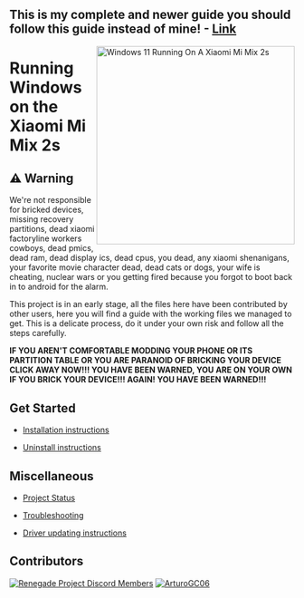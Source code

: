 ## This is my complete and newer guide you should follow this guide instead of mine! - [Link](https://github.com/n00b69/woa-polaris)



<img align="right" src="https://github.com/PhucHauDeveloper/Port-Windows-11-Xiaomi-Mi-Mix-2s/blob/b71fde07677d753897aa44eaec1914f54c57cede/guide/png/Xiaomi%20Mi%20Mix%202s%20Windows.png?raw=true" width="350" alt="Windows 11 Running On A Xiaomi Mi Mix 2s">


# Running Windows on the Xiaomi Mi Mix 2s

## ⚠️ Warning

We're not responsible for bricked devices, missing recovery partitions, dead xiaomi factoryline workers cowboys, dead pmics, dead ram, dead display ics, dead cpus, you dead, any xiaomi shenanigans, your favorite movie character dead, dead cats or dogs, your wife is cheating, nuclear wars or you getting fired because you forgot to boot back in to android for the alarm.

This project is in an early stage, all the files here have been contributed by other users, here you will find a guide with the working files we managed to get. This is a delicate process, do it under your own risk and follow all the steps carefully.

**IF YOU AREN'T COMFORTABLE MODDING YOUR PHONE OR ITS PARTITION TABLE OR YOU ARE PARANOID OF BRICKING YOUR DEVICE CLICK AWAY NOW!!! YOU HAVE BEEN WARNED, YOU ARE ON YOUR OWN IF YOU BRICK YOUR DEVICE!!! AGAIN! YOU HAVE BEEN WARNED!!!**


## Get Started

- [Installation instructions](guide/Vietnam/partition.md)

- [Uninstall instructions](guide/Vietnam/uninstall.md)


## Miscellaneous

- [Project Status](guide/Vietnam/status.md)

- [Troubleshooting](guide/Vietnam/troubleshooting.md)

- [Driver updating instructions](guide/Vietnam/driver-updating.md)

## Contributors


[<img alt="Renegade Project Discord Members" src="https://images.weserv.nl/?url=https://cdn.discordapp.com/icons/736563593058713690/68f67bfddf4390b11effc99917b16338.webp?size=256&w=45&fit=cover&mask=circle&maxage=7d" />](https://discord.gg/XXBWfag)
[<img alt="ArturoGC06" src="https://images.weserv.nl/?url=https://avatars.githubusercontent.com/u/58414694?v=4&w=45&fit=cover&mask=circle&maxage=7d" />](https://github.com/kmille36)
